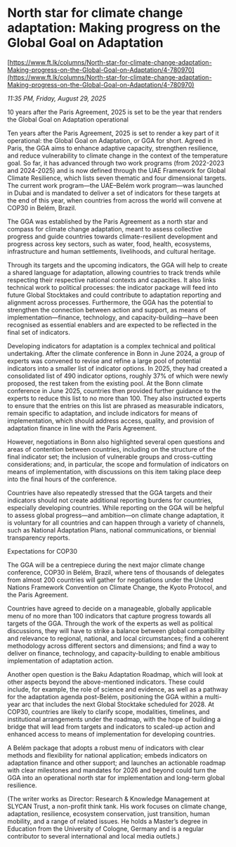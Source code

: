 # North star for climate change adaptation: Making progress on the Global Goal on Adaptation

[https://www.ft.lk/columns/North-star-for-climate-change-adaptation-Making-progress-on-the-Global-Goal-on-Adaptation/4-780970](https://www.ft.lk/columns/North-star-for-climate-change-adaptation-Making-progress-on-the-Global-Goal-on-Adaptation/4-780970)

*11:35 PM, Friday, August 29, 2025*

10 years after the Paris Agreement, 2025 is set to be the year that renders the Global Goal on Adaptation operational

Ten years after the Paris Agreement, 2025 is set to render a key part of it operational: the Global Goal on Adaptation, or GGA for short. Agreed in Paris, the GGA aims to enhance adaptive capacity, strengthen resilience, and reduce vulnerability to climate change in the context of the temperature goal. So far, it has advanced through two work programs (from 2022-2023 and 2024-2025) and is now defined through the UAE Framework for Global Climate Resilience, which lists seven thematic and four dimensional targets. The current work program—the UAE–Belém work program—was launched in Dubai and is mandated to deliver a set of indicators for these targets at the end of this year, when countries from across the world will convene at COP30 in Belém, Brazil.

The GGA was established by the Paris Agreement as a north star and compass for climate change adaptation, meant to assess collective progress and guide countries towards climate-resilient development and progress across key sectors, such as water, food, health, ecosystems, infrastructure and human settlements, livelihoods, and cultural heritage.

Through its targets and the upcoming indicators, the GGA will help to create a shared language for adaptation, allowing countries to track trends while respecting their respective national contexts and capacities. It also links technical work to political processes: the indicator package will feed into future Global Stocktakes and could contribute to adaptation reporting and alignment across processes. Furthermore, the GGA has the potential to strengthen the connection between action and support, as means of implementation—finance, technology, and capacity-building—have been recognised as essential enablers and are expected to be reflected in the final set of indicators.

Developing indicators for adaptation is a complex technical and political undertaking. After the climate conference in Bonn in June 2024, a group of experts was convened to revise and refine a large pool of potential indicators into a smaller list of indicator options. In 2025, they had created a consolidated list of 490 indicator options, roughly 37% of which were newly proposed, the rest taken from the existing pool. At the Bonn climate conference in June 2025, countries then provided further guidance to the experts to reduce this list to no more than 100. They also instructed experts to ensure that the entries on this list are phrased as measurable indicators, remain specific to adaptation, and include indicators for means of implementation, which should address access, quality, and provision of adaptation finance in line with the Paris Agreement.

However, negotiations in Bonn also highlighted several open questions and areas of contention between countries, including on the structure of the final indicator set; the inclusion of vulnerable groups and cross-cutting considerations; and, in particular, the scope and formulation of indicators on means of implementation, with discussions on this item taking place deep into the final hours of the conference.

Countries have also repeatedly stressed that the GGA targets and their indicators should not create additional reporting burdens for countries, especially developing countries. While reporting on the GGA will be helpful to assess global progress—and ambition—on climate change adaptation, it is voluntary for all countries and can happen through a variety of channels, such as National Adaptation Plans, national communications, or biennial transparency reports.

Expectations for COP30

The GGA will be a centrepiece during the next major climate change conference, COP30 in Belém, Brazil, where tens of thousands of delegates from almost 200 countries will gather for negotiations under the United Nations Framework Convention on Climate Change, the Kyoto Protocol, and the Paris Agreement.

Countries have agreed to decide on a manageable, globally applicable menu of no more than 100 indicators that capture progress towards all targets of the GGA. Through the work of the experts as well as political discussions, they will have to strike a balance between global compatibility and relevance to regional, national, and local circumstances; find a coherent methodology across different sectors and dimensions; and find a way to deliver on finance, technology, and capacity-building to enable ambitious implementation of adaptation action.

Another open question is the Baku Adaptation Roadmap, which will look at other aspects beyond the above-mentioned indicators. These could include, for example, the role of science and evidence, as well as a pathway for the adaptation agenda post-Belém, positioning the GGA within a multi-year arc that includes the next Global Stocktake scheduled for 2028. At COP30, countries are likely to clarify scope, modalities, timelines, and institutional arrangements under the roadmap, with the hope of building a bridge that will lead from targets and indicators to scaled-up action and enhanced access to means of implementation for developing countries.

A Belém package that adopts a robust menu of indicators with clear methods and flexibility for national application; embeds indicators on adaptation finance and other support; and launches an actionable roadmap with clear milestones and mandates for 2026 and beyond could turn the GGA into an operational north star for implementation and long-term global resilience.

(The writer works as Director: Research & Knowledge Management at SLYCAN Trust, a non-profit think tank. His work focuses on climate change, adaptation, resilience, ecosystem conservation, just transition, human mobility, and a range of related issues. He holds a Master’s degree in Education from the University of Cologne, Germany and is a regular contributor to several international and local media outlets.)

